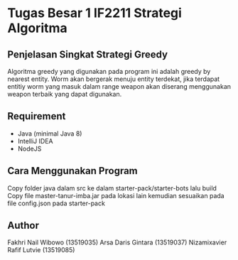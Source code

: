 # Tugas Besar 1 IF2211 Strategi Algoritma

## Penjelasan Singkat Strategi Greedy
Algoritma greedy yang digunakan pada program ini adalah greedy by nearest entity. Worm akan bergerak menuju entity terdekat, jika terdapat entitiy worm yang masuk dalam range weapon akan diserang menggunakan weapon terbaik yang dapat digunakan.

## Requirement
- Java (minimal Java 8)
- IntelliJ IDEA
- NodeJS

## Cara Menggunakan Program
Copy folder java dalam src ke dalam starter-pack/starter-bots lalu build 
Copy file master-tanur-imba.jar pada lokasi lain kemudian sesuaikan pada file config.json pada starter-pack

## Author
Fakhri Nail Wibowo (13519035)
Arsa Daris Gintara (13519037)
Nizamixavier Rafif Lutvie (13519085)